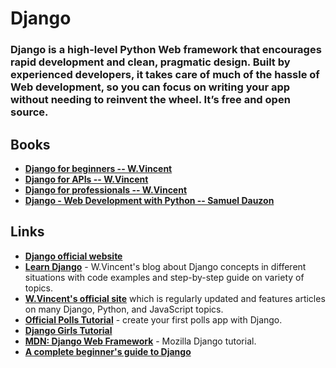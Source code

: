 # Django

### Django is a high-level Python Web framework that encourages rapid development and clean, pragmatic design. Built by experienced developers, it takes care of much of the hassle of Web development, so you can focus on writing your app without needing to reinvent the wheel. It’s free and open source.

## Books
* **[Django for beginners -- W.Vincent](https://github.com/UlugbekMuslitdinov/awesome-sources/blob/main/Python/Django/Django%20for%20Beginners%20by%20William%20S.%20Vincent%20(z-lib.org).pdf)**
* **[Django for APIs -- W.Vincent](https://github.com/UlugbekMuslitdinov/awesome-sources/blob/main/Python/Django/Django%20for%20APIs%20Build%20Web%20APIs%20with%20Python%20%20Django%20by%20William%20S.%20Vincent%20(z-lib.org).pdf)**
* **[Django for professionals -- W.Vincent](https://github.com/UlugbekMuslitdinov/awesome-sources/blob/main/Python/Django/Django%20for%20Professionals%20Production%20Websites%20with%20Python%20%20Django%20by%20William%20S.%20Vincent%20(z-lib.org).pdf)**
* **[Django - Web Development with Python -- Samuel Dauzon](https://github.com/UlugbekMuslitdinov/awesome-sources/blob/main/Python/Django/Django%20-%20Web%20Development%20with%20Python.pdf)**

## Links
* **[Django official website](https://www.djangoproject.com/)**
* **[Learn Django](https://learndjango.com/)** - W.Vincent's blog about Django concepts in different situations with code examples and step-by-step guide on variety of topics.
* **[W.Vincent's official site](https://wsvincent.com/)** which is regularly updated
and features articles on many Django, Python, and JavaScript topics.
* **[Official Polls Tutorial](https://docs.djangoproject.com/en/2.0/intro/tutorial01/)** - create your first polls app with Django.
 * **[Django Girls Tutorial](https://tutorial.djangogirls.org/en/)**
 * **[MDN: Django Web Framework](https://developer.mozilla.org/en-US/docs/Learn/Server-side/Django)** - Mozilla Django tutorial.
 * **[A complete beginner's guide to Django](https://simpleisbetterthancomplex.com/series/2017/09/04/a-complete-beginners-guide-to-django-part-1.html)**